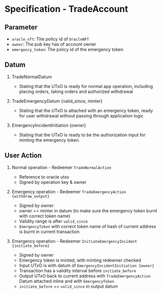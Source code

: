 # Specification - TradeAccount

## Parameter

- `oracle_nft`: The policy id of `OracleNFT`
- `owner`: The pub key has of account owner
- `emergency_token`: The policy id of the emergency token

## Datum

1. TradeNormalDatum

   - Stating that the UTxO is ready for normal app operation, including placing orders, taking orders and authorized withdrawal

2. TradeEmergencyDatum {valid_since, minter}

   - Stating that the UTxO is attached with an emergency token, ready for user withdrawal without passing through application logic

3. EmergencyIncidentInitiation {owner}

   - Stating that the UTxO is ready to be the authorization input for minting the emergency token.

## User Action

1. Normal operation - Redeemer `TradeNormalAction`

   - Reference to oracle utxo
   - Signed by operation key & owner

2. Emergency operation - Redeemer `TradeEmergencyAction {withdraw_output}`

   - Signed by owner
   - owner == minter in datum (to make sure the emergency token burnt with correct token name)
   - Validity range is after `valid_since`
   - `EmergencyToken` with correct token name of hash of current address is burnt in current transaction

3. Emergency operation - Redeemer `InitiateEmergencyIncident {initiate_before}`

   - Signed by owner
   - Emergency token is minted, with minting redeemer checked
   - Input UTxO is with datum of `EmergencyIncidentInitiation {owner}`
   - Transaction has a validity interval before `initiate_before`
   - Output UTxO back to current address with `TradeEmergencyAction` Datum attached inline and with `EmergencyToken`
   - `initiate_before` == `valid_since` in output datum
